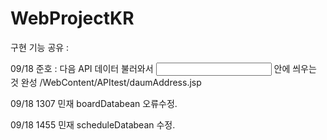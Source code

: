 # WebProjectKR

구현 기능 공유 :

09/18 준호 : 다음 API 데이터 불러와서 <input type="text" id="exam"> 안에 씌우는 것 완성
/WebContent/APItest/daumAddress.jsp

09/18 1307 민재 boardDatabean 오류수정.

09/18 1455 민재 scheduleDatabean 수정.
